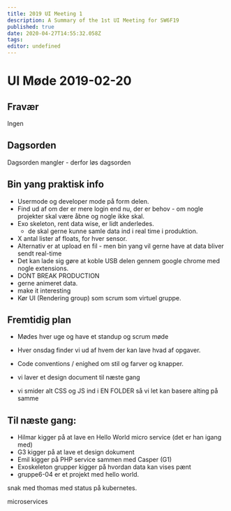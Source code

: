 ```yaml
---
title: 2019 UI Meeting 1
description: A Summary of the 1st UI Meeting for SW6F19
published: true
date: 2020-04-27T14:55:32.058Z
tags: 
editor: undefined
---
```


# UI Møde 2019-02-20

## Fravær

Ingen

## Dagsorden

Dagsorden mangler - derfor løs dagsorden

## Bin yang praktisk info

- Usermode og developer mode på form delen.
- Find ud af om der er mere login end nu, der er behov - om nogle projekter skal være åbne og nogle ikke skal.
- Exo skeleton, rent data wise, er lidt anderledes.
  - de skal gerne kunne samle data ind i real time i produktion.
- X antal lister af floats, for hver sensor.
- Alternativ er at upload en fil - men bin yang vil gerne have at data bliver sendt real-time
- Det kan lade sig gøre at koble USB delen gennem google chrome med nogle extensions.
- DONT BREAK PRODUCTION
- gerne animeret data.
- make it interesting
- Kør UI (Rendering group) som scrum som virtuel gruppe.

## Fremtidig plan

- Mødes hver uge og have et standup og scrum møde
- Hver onsdag finder vi ud af hvem der kan lave hvad af opgaver.
- Code conventions / enighed om stil og farver og knapper.

- vi laver et design document til næste gang
- vi smider alt CSS og JS ind i EN FOLDER så vi let kan basere alting på samme

## Til næste gang:

- Hilmar kigger på at lave en Hello World micro service (det er han igang med)
- G3 kigger på at lave et design dokument
- Emil kigger på PHP service sammen med Casper (G1)
- Exoskeleton grupper kigger på hvordan data kan vises pænt
- gruppe6-04 er et projekt med hello world.

snak med thomas med status på kubernetes.

microservices
